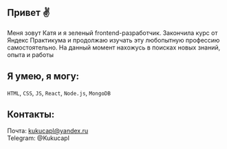 ## Привет ✌️

Меня зовут Катя и я зеленый frontend-разработчик. Закончила курс от Яндекс Практикума и продолжаю изучать эту любопытную профессию самостоятельно. На данный момент нахожусь в поисках новых знаний, опыта и работы 

## Я умею, я могу:
`HTML`, `CSS`, `JS`, `React`, `Node.js`, `MongoDB`

## Контакты:
Почта: kukucapl@yandex.ru  
Telegram: @Kukucapl

